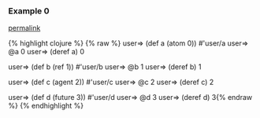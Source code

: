 ### Example 0
[permalink](#example-0)

{% highlight clojure %}
{% raw %}
user=> (def a (atom 0))
#'user/a
user=> @a
0
user=> (deref a)
0

user=> (def b (ref 1))
#'user/b
user=> @b
1
user=> (deref b)
1

user=> (def c (agent 2))
#'user/c
user=> @c
2
user=> (deref c)
2

user=> (def d (future 3))
#'user/d
user=> @d
3
user=> (deref d)
3{% endraw %}
{% endhighlight %}


